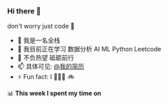 ### Hi there 👋
don't worry just code :rofl:

- 🔭 我是一名全栈
- 🌱 我目前正在学习 数据分析 AI ML Python  Leetcode
- 💬 不负热望 砥砺前行
- 📫 具体可见: [@我的简历](https://github.com/moyuanhua/moyuanhua/blob/master/resume.md)
- ⚡ Fun fact: I 🚴🏻‍♂️ 🚲

📊 **This week I spent my time on**
<!--START_SECTION:waka-->
<!--END_SECTION:waka-->